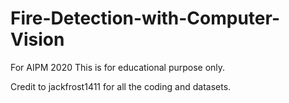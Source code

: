 # Fire-Detection-with-Computer-Vision
For AIPM 2020
This is for educational purpose only.

Credit to jackfrost1411 for all the coding and datasets.

